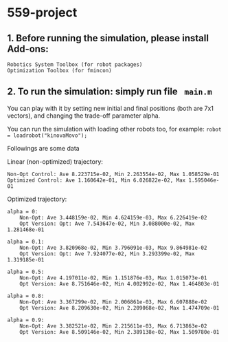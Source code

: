 # 559-project

## 1. Before running the simulation, please install Add-ons:
	Robotics System Toolbox (for robot packages)
	Optimization Toolbox (for fmincon)
	
## 2. To run the simulation: simply run file  ``` main.m``` 

You can play with it by setting new initial and final positions (both are 7x1 vectors), and changing the trade-off parameter alpha.

You can run the simulation with loading other robots too, for example:
 	``` robot  = loadrobot("kinovaMovo"); ``` 
	
	


Followings are some data

Linear (non-optimized) trajectory:

    Non-Opt Control: Ave 8.223715e-02, Min 2.263554e-02, Max 1.058529e-01
    Optimized Control: Ave 1.160642e-01, Min 6.026822e-02, Max 1.595046e-01



Optimized trajectory:

    alpha = 0:
        Non-Opt: Ave 3.448159e-02, Min 4.624159e-03, Max 6.226419e-02
        Opt Version: Opt: Ave 7.543647e-02, Min 3.088000e-02, Max 1.281468e-01
	
    alpha = 0.1:
        Non-Opt: Ave 3.820968e-02, Min 3.796091e-03, Max 9.864981e-02 
        Opt Version: Opt: Ave 7.924077e-02, Min 3.293399e-02, Max 1.319185e-01

    alpha = 0.5:
        Non-Opt: Ave 4.197011e-02, Min 1.151876e-03, Max 1.015073e-01
        Opt Version: Ave 8.751646e-02, Min 4.002992e-02, Max 1.464803e-01

    alpha = 0.8:
        Non-Opt: Ave 3.367299e-02, Min 2.006861e-03, Max 6.607888e-02
        Opt Version: Ave 8.209630e-02, Min 2.209068e-02, Max 1.474709e-01

	alpha = 0.9:
        Non-Opt: Ave 3.382521e-02, Min 2.215611e-03, Max 6.713863e-02
        Opt Version: Ave 8.509146e-02, Min 2.389138e-02, Max 1.509780e-01  
